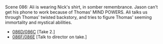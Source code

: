Scene 086: Ali is wearing Nick's shirt, in somber remembrance. Jason can't get his phone to work because of Thomas' MIND POWERS. Ali talks us through Thomas' twisted backstory, and tries to figure Thomas' seeming immortality and mystical abilities.

* [086D/086C](086D-086C--Take02--.md) [Take 2.]
* [086F/086E](086F-086E--TalkToDir.--.md) [Talk to director on take.]
